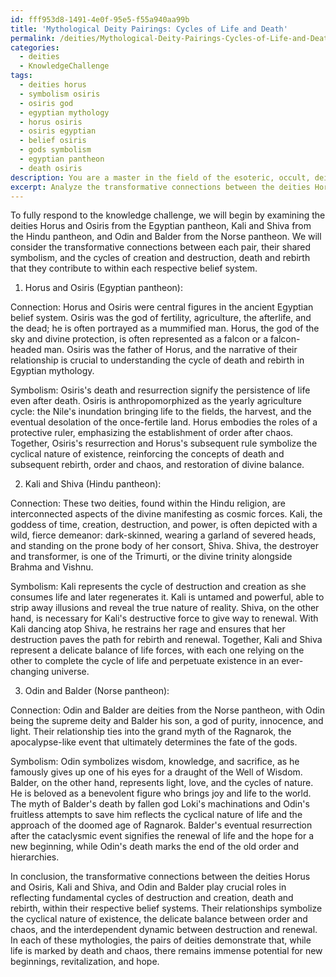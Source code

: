 ```yaml
---
id: fff953d8-1491-4e0f-95e5-f55a940aa99b
title: 'Mythological Deity Pairings: Cycles of Life and Death'
permalink: /deities/Mythological-Deity-Pairings-Cycles-of-Life-and-Death/
categories:
  - deities
  - KnowledgeChallenge
tags:
  - deities horus
  - symbolism osiris
  - osiris god
  - egyptian mythology
  - horus osiris
  - osiris egyptian
  - belief osiris
  - gods symbolism
  - egyptian pantheon
  - death osiris
description: You are a master in the field of the esoteric, occult, deities and Education. You are a writer of tests, challenges, books and deep knowledge on deities for initiates and students to gain deep insights and understanding from. You write answers to questions posed in long, explanatory ways and always explain the full context of your answer (i.e., related concepts, formulas, examples, or history), as well as the step-by-step thinking process you take to answer the challenges. Be rigorous and thorough, and summarize the key themes, ideas, and conclusions at the end.
excerpt: Analyze the transformative connections between the deities Horus and Osiris, Kali and Shiva, and Odin and Balder, and identify the symbolic role these deity combinations play in reflecting fundamental cycles of destruction and creation, death and rebirth, within their respective belief systems.
---
```

To fully respond to the knowledge challenge, we will begin by examining the deities Horus and Osiris from the Egyptian pantheon, Kali and Shiva from the Hindu pantheon, and Odin and Balder from the Norse pantheon. We will consider the transformative connections between each pair, their shared symbolism, and the cycles of creation and destruction, death and rebirth that they contribute to within each respective belief system.

1. Horus and Osiris (Egyptian pantheon):

Connection: Horus and Osiris were central figures in the ancient Egyptian belief system. Osiris was the god of fertility, agriculture, the afterlife, and the dead; he is often portrayed as a mummified man. Horus, the god of the sky and divine protection, is often represented as a falcon or a falcon-headed man. Osiris was the father of Horus, and the narrative of their relationship is crucial to understanding the cycle of death and rebirth in Egyptian mythology.

Symbolism: Osiris's death and resurrection signify the persistence of life even after death. Osiris is anthropomorphized as the yearly agriculture cycle: the Nile's inundation bringing life to the fields, the harvest, and the eventual desolation of the once-fertile land. Horus embodies the roles of a protective ruler, emphasizing the establishment of order after chaos. Together, Osiris's resurrection and Horus's subsequent rule symbolize the cyclical nature of existence, reinforcing the concepts of death and subsequent rebirth, order and chaos, and restoration of divine balance.

2. Kali and Shiva (Hindu pantheon):

Connection: These two deities, found within the Hindu religion, are interconnected aspects of the divine manifesting as cosmic forces. Kali, the goddess of time, creation, destruction, and power, is often depicted with a wild, fierce demeanor: dark-skinned, wearing a garland of severed heads, and standing on the prone body of her consort, Shiva. Shiva, the destroyer and transformer, is one of the Trimurti, or the divine trinity alongside Brahma and Vishnu.

Symbolism: Kali represents the cycle of destruction and creation as she consumes life and later regenerates it. Kali is untamed and powerful, able to strip away illusions and reveal the true nature of reality. Shiva, on the other hand, is necessary for Kali's destructive force to give way to renewal. With Kali dancing atop Shiva, he restrains her rage and ensures that her destruction paves the path for rebirth and renewal. Together, Kali and Shiva represent a delicate balance of life forces, with each one relying on the other to complete the cycle of life and perpetuate existence in an ever-changing universe.

3. Odin and Balder (Norse pantheon):

Connection: Odin and Balder are deities from the Norse pantheon, with Odin being the supreme deity and Balder his son, a god of purity, innocence, and light. Their relationship ties into the grand myth of the Ragnarok, the apocalypse-like event that ultimately determines the fate of the gods.

Symbolism: Odin symbolizes wisdom, knowledge, and sacrifice, as he famously gives up one of his eyes for a draught of the Well of Wisdom. Balder, on the other hand, represents light, love, and the cycles of nature. He is beloved as a benevolent figure who brings joy and life to the world. The myth of Balder's death by fallen god Loki's machinations and Odin's fruitless attempts to save him reflects the cyclical nature of life and the approach of the doomed age of Ragnarok. Balder's eventual resurrection after the cataclysmic event signifies the renewal of life and the hope for a new beginning, while Odin's death marks the end of the old order and hierarchies.

In conclusion, the transformative connections between the deities Horus and Osiris, Kali and Shiva, and Odin and Balder play crucial roles in reflecting fundamental cycles of destruction and creation, death and rebirth, within their respective belief systems. Their relationships symbolize the cyclical nature of existence, the delicate balance between order and chaos, and the interdependent dynamic between destruction and renewal. In each of these mythologies, the pairs of deities demonstrate that, while life is marked by death and chaos, there remains immense potential for new beginnings, revitalization, and hope.
